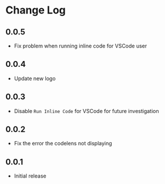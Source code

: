 # Change Log

## 0.0.5
- Fix problem when running inline code for VSCode user

## 0.0.4
- Update new logo

## 0.0.3
- Disable `Run Inline Code` for VSCode for future investigation

## 0.0.2
- Fix the error the codelens not displaying

## 0.0.1
- Initial release
